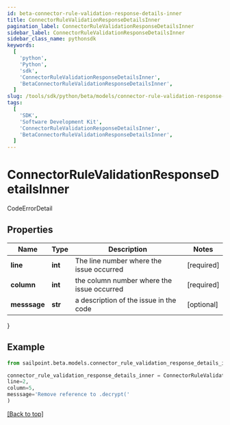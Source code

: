 ```yaml
---
id: beta-connector-rule-validation-response-details-inner
title: ConnectorRuleValidationResponseDetailsInner
pagination_label: ConnectorRuleValidationResponseDetailsInner
sidebar_label: ConnectorRuleValidationResponseDetailsInner
sidebar_class_name: pythonsdk
keywords:
  [
    'python',
    'Python',
    'sdk',
    'ConnectorRuleValidationResponseDetailsInner',
    'BetaConnectorRuleValidationResponseDetailsInner',
  ]
slug: /tools/sdk/python/beta/models/connector-rule-validation-response-details-inner
tags:
  [
    'SDK',
    'Software Development Kit',
    'ConnectorRuleValidationResponseDetailsInner',
    'BetaConnectorRuleValidationResponseDetailsInner',
  ]
---
```


# ConnectorRuleValidationResponseDetailsInner

CodeErrorDetail

## Properties

| Name | Type | Description | Notes |
| --- | --- | --- | --- |
| **line** | **int** | The line number where the issue occurred | [required] |
| **column** | **int** | the column number where the issue occurred | [required] |
| **messsage** | **str** | a description of the issue in the code | [optional] |

}

## Example

```python
from sailpoint.beta.models.connector_rule_validation_response_details_inner import ConnectorRuleValidationResponseDetailsInner

connector_rule_validation_response_details_inner = ConnectorRuleValidationResponseDetailsInner(
line=2,
column=5,
messsage='Remove reference to .decrypt('
)

```

[[Back to top]](#)
